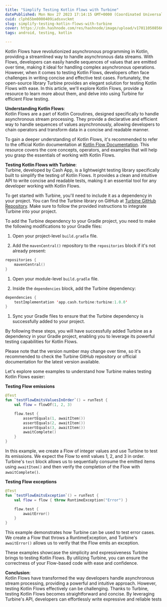 ```yaml
---
title: "Simplify Testing Kotlin Flows with Turbine"
datePublished: Mon Nov 27 2023 17:14:15 GMT+0000 (Coordinated Universal Time)
cuid: clph65bm0000409iadsxvckmt
slug: simplify-testing-kotlin-flows-with-turbine
cover: https://cdn.hashnode.com/res/hashnode/image/upload/v1701105085665/7a6461af-f824-4111-b2c6-493f26d3f487.jpeg
tags: android, testing, kotlin

---
```


Kotlin Flows have revolutionized asynchronous programming in Kotlin, providing a streamlined way to handle asynchronous data streams. With Flows, developers can easily handle sequences of values that are emitted over time, making it ideal for handling complex asynchronous operations. However, when it comes to testing Kotlin Flows, developers often face challenges in writing concise and effective test cases. Fortunately, the open-source library Turbine provides an elegant solution for testing Kotlin Flows with ease. In this article, we'll explore Kotlin Flows, provide a resource to learn more about them, and delve into using Turbine for efficient Flow testing.

**Understanding Kotlin Flows**:  
Kotlin Flows are a part of Kotlin Coroutines, designed specifically to handle asynchronous stream processing. They provide a declarative and efficient way to handle sequences of values asynchronously, allowing developers to chain operators and transform data in a concise and readable manner.

To gain a deeper understanding of Kotlin Flows, it's recommended to refer to the official Kotlin documentation at [Kotlin Flow Documentation](https://kotlinlang.org/docs/flow.html). This resource covers the core concepts, operators, and examples that will help you grasp the essentials of working with Kotlin Flows.

**Testing Kotlin Flows with Turbine**:  
Turbine, developed by Cash App, is a lightweight testing library specifically built to simplify the testing of Kotlin Flows. It provides a clean and intuitive API to write concise and readable tests, making it an essential tool for any developer working with Kotlin Flows.

To get started with Turbine, you'll need to include it as a dependency in your project. You can find the Turbine library on GitHub at [Turbine GitHub Repository](https://github.com/cashapp/turbine). Make sure to follow the provided instructions to integrate Turbine into your project.

To add the Turbine dependency to your Gradle project, you need to make the following modifications to your Gradle files:

1. Open your project-level `build.gradle` file.
    
2. Add the `mavenCentral()` repository to the `repositories` block if it's not already present:
    

```kotlin
repositories {
    mavenCentral()
}
```

1. Open your module-level `build.gradle` file.
    
2. Inside the `dependencies` block, add the Turbine dependency:
    

```kotlin
dependencies {
    testImplementation 'app.cash.turbine:turbine:1.0.0'
}
```

1. Sync your Gradle files to ensure that the Turbine dependency is successfully added to your project.
    

By following these steps, you will have successfully added Turbine as a dependency in your Gradle project, enabling you to leverage its powerful testing capabilities for Kotlin Flows.

Please note that the version number may change over time, so it's recommended to check the Turbine GitHub repository or official documentation for the latest version available.

Let's explore some examples to understand how Turbine makes testing Kotlin Flows easier:

**Testing Flow emissions**

```kotlin
@Test
fun `testFlowEmitsValuesInOrder`() = runTest {
    val flow = flowOf(1, 2, 3)

    flow.test {
        assertEquals(1, awaitItem())
        assertEquals(2, awaitItem())
        assertEquals(3, awaitItem())
        awaitComplete()
    }
}
```

In this example, we create a Flow of integer values and use Turbine to test its emissions. We expect the Flow to emit values 1, 2, and 3 in order. Turbine's `test` block allows us to sequentially consume the emitted items using `awaitItem()` and then verify the completion of the Flow with `awaitComplete()`.

**Testing Flow exceptions**

```kotlin
@Test
fun `testFlowEmitsException`() = runTest {
    val flow = flow { throw RuntimeException("Error") }

    flow.test {
        awaitError()
    }
}
```

This example demonstrates how Turbine can be used to test error cases. We create a Flow that throws a RuntimeException, and Turbine's `awaitError()` allows us to verify that the Flow emits an exception.

These examples showcase the simplicity and expressiveness Turbine brings to testing Kotlin Flows. By utilizing Turbine, you can ensure the correctness of your Flow-based code with ease and confidence.

**Conclusion**:  
Kotlin Flows have transformed the way developers handle asynchronous stream processing, providing a powerful and intuitive approach. However, testing Kotlin Flows effectively can be challenging. Thanks to Turbine, testing Kotlin Flows becomes straightforward and concise. By leveraging Turbine's API, developers can effortlessly write expressive and reliable tests